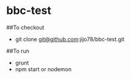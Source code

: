 # bbc-test
##To checkout
* git clone git@github.com:jijo78/bbc-test.git

##To run
* grunt
* npm start or nodemon
